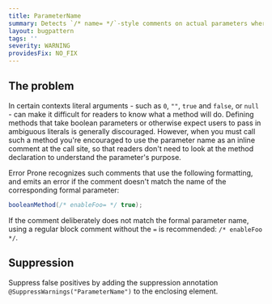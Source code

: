 ```yaml
---
title: ParameterName
summary: Detects `/* name= */`-style comments on actual parameters where the name doesn't match the formal parameter
layout: bugpattern
tags: ''
severity: WARNING
providesFix: NO_FIX
---
```


<!--
*** AUTO-GENERATED, DO NOT MODIFY ***
To make changes, edit the @BugPattern annotation or the explanation in docs/bugpattern.
-->

## The problem
In certain contexts literal arguments - such as `0`, `""`, `true` and `false`,
or `null` - can make it difficult for readers to know what a method will do.
Defining methods that take boolean parameters or otherwise expect users to pass
in ambiguous literals is generally discouraged. However, when you must call such
a method you're encouraged to use the parameter name as an inline comment at the
call site, so that readers don't need to look at the method declaration to
understand the parameter's purpose.

Error Prone recognizes such comments that use the following formatting, and
emits an error if the comment doesn't match the name of the corresponding formal
parameter:

```java
booleanMethod(/* enableFoo= */ true);
```

If the comment deliberately does not match the formal parameter name, using a
regular block comment without the `=` is recommended: `/* enableFoo */`.

## Suppression
Suppress false positives by adding the suppression annotation `@SuppressWarnings("ParameterName")` to the enclosing element.
